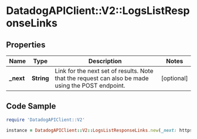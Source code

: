 # DatadogAPIClient::V2::LogsListResponseLinks

## Properties

Name | Type | Description | Notes
------------ | ------------- | ------------- | -------------
**_next** | **String** | Link for the next set of results. Note that the request can also be made using the POST endpoint. | [optional] 

## Code Sample

```ruby
require 'DatadogAPIClient::V2'

instance = DatadogAPIClient::V2::LogsListResponseLinks.new(_next: https://app.datadoghq.com/api/v2/logs/event?filter[query]&#x3D;foo&amp;page[cursor]&#x3D;eyJzdGFydEF0IjoiQVFBQUFYS2tMS3pPbm40NGV3QUFBQUJCV0V0clRFdDZVbG8zY3pCRmNsbHJiVmxDWlEifQ&#x3D;&#x3D;)
```


